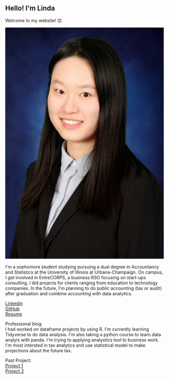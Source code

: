 ## Hello! I'm Linda

Welcome to my website! :blush:


![my picture](CareerFair.jpg)

I'm a sophomore student studying pursuing a dual degree in Accountancy and Statistics at the University of Illinois at Urbana-Champaign. On campus, I get involved in EntreCORPS, a business RSO focusing on start-ups consulting. I did projects for clients ranging from education to technology companies. In the future, I'm planning to do public accounting (tax or audit) after graduation and combine accounting with data analytics. 

[Linkedin](https://www.linkedin.com/in/linda-xinyi-yuan-244989170/)  
[GitHub](https://github.com/LindaYuan6)  
[Resume](Resume.pdf)  

Professional blog:  
I had worked on dataframe projects by using R. I'm currently learning Tidyverse to do data analysis. I'm also taking a python course to learn data analyis with panda. I'm trying to applying analystics tool to business work. I'm most intersted in tax analytics and use statistical model to make projections about the future tax. 

Past Project:  
[Project 1](hw01.html)  
[Project 2](hw02.html)





